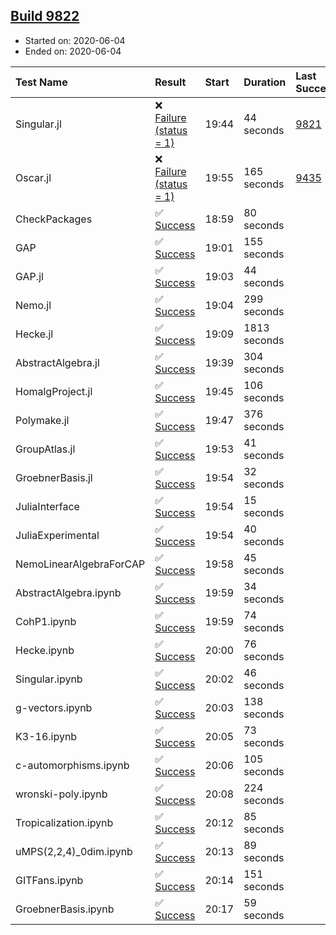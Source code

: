 ## [Build 9822](https://oscarci.mathematik.uni-kl.de/job/oscar/9822/)

* Started on: 2020-06-04
* Ended on: 2020-06-04

| Test Name    | Result | Start | Duration | Last Success | First Failure |
|:-------------|:-------|:------|:---------|:-------------|:--------------|
| Singular.jl | ❌ [Failure (status = 1)](https://oscarci.mathematik.uni-kl.de/job/oscar/9822/artifact/logs/build-9822/Singular.jl.log) | 19:44 | 44 seconds | [9821](https://oscarci.mathematik.uni-kl.de/job/oscar/9821/) | [9822](https://oscarci.mathematik.uni-kl.de/job/oscar/9822/) |
| Oscar.jl | ❌ [Failure (status = 1)](https://oscarci.mathematik.uni-kl.de/job/oscar/9822/artifact/logs/build-9822/Oscar.jl.log) | 19:55 | 165 seconds | [9435](https://oscarci.mathematik.uni-kl.de/job/oscar/9435/) | [9436](https://oscarci.mathematik.uni-kl.de/job/oscar/9436/) |
| CheckPackages | ✅ [Success](https://oscarci.mathematik.uni-kl.de/job/oscar/9822/artifact/logs/build-9822/CheckPackages.log) | 18:59 | 80 seconds |  |  |
| GAP | ✅ [Success](https://oscarci.mathematik.uni-kl.de/job/oscar/9822/artifact/logs/build-9822/GAP.log) | 19:01 | 155 seconds |  |  |
| GAP.jl | ✅ [Success](https://oscarci.mathematik.uni-kl.de/job/oscar/9822/artifact/logs/build-9822/GAP.jl.log) | 19:03 | 44 seconds |  |  |
| Nemo.jl | ✅ [Success](https://oscarci.mathematik.uni-kl.de/job/oscar/9822/artifact/logs/build-9822/Nemo.jl.log) | 19:04 | 299 seconds |  |  |
| Hecke.jl | ✅ [Success](https://oscarci.mathematik.uni-kl.de/job/oscar/9822/artifact/logs/build-9822/Hecke.jl.log) | 19:09 | 1813 seconds |  |  |
| AbstractAlgebra.jl | ✅ [Success](https://oscarci.mathematik.uni-kl.de/job/oscar/9822/artifact/logs/build-9822/AbstractAlgebra.jl.log) | 19:39 | 304 seconds |  |  |
| HomalgProject.jl | ✅ [Success](https://oscarci.mathematik.uni-kl.de/job/oscar/9822/artifact/logs/build-9822/HomalgProject.jl.log) | 19:45 | 106 seconds |  |  |
| Polymake.jl | ✅ [Success](https://oscarci.mathematik.uni-kl.de/job/oscar/9822/artifact/logs/build-9822/Polymake.jl.log) | 19:47 | 376 seconds |  |  |
| GroupAtlas.jl | ✅ [Success](https://oscarci.mathematik.uni-kl.de/job/oscar/9822/artifact/logs/build-9822/GroupAtlas.jl.log) | 19:53 | 41 seconds |  |  |
| GroebnerBasis.jl | ✅ [Success](https://oscarci.mathematik.uni-kl.de/job/oscar/9822/artifact/logs/build-9822/GroebnerBasis.jl.log) | 19:54 | 32 seconds |  |  |
| JuliaInterface | ✅ [Success](https://oscarci.mathematik.uni-kl.de/job/oscar/9822/artifact/logs/build-9822/JuliaInterface.log) | 19:54 | 15 seconds |  |  |
| JuliaExperimental | ✅ [Success](https://oscarci.mathematik.uni-kl.de/job/oscar/9822/artifact/logs/build-9822/JuliaExperimental.log) | 19:54 | 40 seconds |  |  |
| NemoLinearAlgebraForCAP | ✅ [Success](https://oscarci.mathematik.uni-kl.de/job/oscar/9822/artifact/logs/build-9822/NemoLinearAlgebraForCAP.log) | 19:58 | 45 seconds |  |  |
| AbstractAlgebra.ipynb | ✅ [Success](https://oscarci.mathematik.uni-kl.de/job/oscar/9822/artifact/logs/build-9822/AbstractAlgebra.ipynb.log) | 19:59 | 34 seconds |  |  |
| CohP1.ipynb | ✅ [Success](https://oscarci.mathematik.uni-kl.de/job/oscar/9822/artifact/logs/build-9822/CohP1.ipynb.log) | 19:59 | 74 seconds |  |  |
| Hecke.ipynb | ✅ [Success](https://oscarci.mathematik.uni-kl.de/job/oscar/9822/artifact/logs/build-9822/Hecke.ipynb.log) | 20:00 | 76 seconds |  |  |
| Singular.ipynb | ✅ [Success](https://oscarci.mathematik.uni-kl.de/job/oscar/9822/artifact/logs/build-9822/Singular.ipynb.log) | 20:02 | 46 seconds |  |  |
| g-vectors.ipynb | ✅ [Success](https://oscarci.mathematik.uni-kl.de/job/oscar/9822/artifact/logs/build-9822/g-vectors.ipynb.log) | 20:03 | 138 seconds |  |  |
| K3-16.ipynb | ✅ [Success](https://oscarci.mathematik.uni-kl.de/job/oscar/9822/artifact/logs/build-9822/K3-16.ipynb.log) | 20:05 | 73 seconds |  |  |
| c-automorphisms.ipynb | ✅ [Success](https://oscarci.mathematik.uni-kl.de/job/oscar/9822/artifact/logs/build-9822/c-automorphisms.ipynb.log) | 20:06 | 105 seconds |  |  |
| wronski-poly.ipynb | ✅ [Success](https://oscarci.mathematik.uni-kl.de/job/oscar/9822/artifact/logs/build-9822/wronski-poly.ipynb.log) | 20:08 | 224 seconds |  |  |
| Tropicalization.ipynb | ✅ [Success](https://oscarci.mathematik.uni-kl.de/job/oscar/9822/artifact/logs/build-9822/Tropicalization.ipynb.log) | 20:12 | 85 seconds |  |  |
| uMPS(2,2,4)_0dim.ipynb | ✅ [Success](https://oscarci.mathematik.uni-kl.de/job/oscar/9822/artifact/logs/build-9822/uMPS-2-2-4-_0dim.ipynb.log) | 20:13 | 89 seconds |  |  |
| GITFans.ipynb | ✅ [Success](https://oscarci.mathematik.uni-kl.de/job/oscar/9822/artifact/logs/build-9822/GITFans.ipynb.log) | 20:14 | 151 seconds |  |  |
| GroebnerBasis.ipynb | ✅ [Success](https://oscarci.mathematik.uni-kl.de/job/oscar/9822/artifact/logs/build-9822/GroebnerBasis.ipynb.log) | 20:17 | 59 seconds |  |  |

